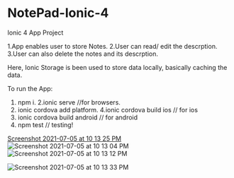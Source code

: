 # NotePad-Ionic-4

Ionic 4 App Project

1.App enables user to store Notes.
2.User can read/ edit the descrption.
3.User can also delete the notes and its descrption.

Here, Ionic Storage is been used to store data locally, basically caching the data.

To run the App:

1. npm i.
2.ionic serve //for browsers.
3. ionic cordova add platform.
4.ionic cordova build ios // for ios
5. ionic  cordova build android // for android
6. npm test // testing!

[Screenshot 2021-07-05 at 10 13 25 PM](https://user-images.githubusercontent.com/54271032/124501936-1b938e80-dde0-11eb-898b-72f54f64883d.png)
![Screenshot 2021-07-05 at 10 13 04 PM](https://user-images.githubusercontent.com/54271032/124501940-1df5e880-dde0-11eb-8410-6524baf8eaf8.png)
![Screenshot 2021-07-05 at 10 13 12 PM](https://user-images.githubusercontent.com/54271032/124501946-1fbfac00-dde0-11eb-9cbd-84fdd724991f.png)

![Screenshot 2021-07-05 at 10 13 33 PM](https://user-images.githubusercontent.com/54271032/124501947-20584280-dde0-11eb-8593-984b3a38dd9c.png)



